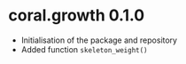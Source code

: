 # coral.growth 0.1.0

* Initialisation of the package and repository
* Added function `skeleton_weight()`
